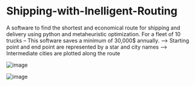 # Shipping-with-Inelligent-Routing
A software to find the shortest and economical route for shipping and delivery using python and metaheuristic optimization. For a fleet of 10 trucks – This software saves a minimum of 30,000$ annually.
--> Starting point and end point are represented by a star and city names
--> Intermediate cities are plotted along the route

![image](https://user-images.githubusercontent.com/39185685/112057404-d55f3b80-8b1e-11eb-9217-2818afee1a8e.png)

![image](https://user-images.githubusercontent.com/39185685/112057557-10fa0580-8b1f-11eb-881a-a5c6b2b76c86.png)

